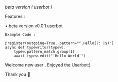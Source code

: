 <i>beta version ( userbot )</i>

Features : 

•  beta version v0.0.1  userbot

```
Example Code :

@register(outgoing=True, pattern="^.Hello(?: |$)")
async def typewriter(typew):
    typew.pattern_match.group(1)
    await typew.edit("`Hello World`")

```
Welcome new user , Enjoyed the Userbot:)

Thank you 🎉

